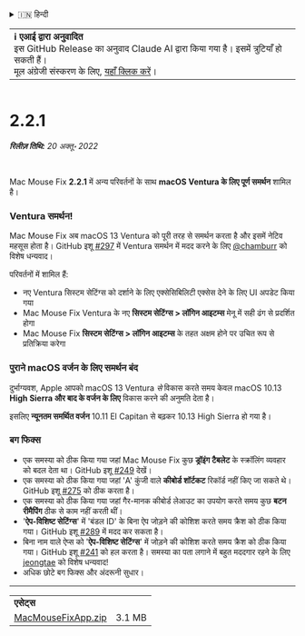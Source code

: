 <details>
<summary>🇮🇳 हिन्दी</summary>

[🇬🇧 English (GitHub Release)](https://github.com/noah-nuebling/mac-mouse-fix/releases/tag/2.2.1)\
[🇦🇩 Català](https://redirect.macmousefix.com/?target=mmf-release&tag=2.2.1&locale=ca)\
[🇩🇪 Deutsch](https://redirect.macmousefix.com/?target=mmf-release&tag=2.2.1&locale=de)\
[🇪🇸 Español](https://redirect.macmousefix.com/?target=mmf-release&tag=2.2.1&locale=es)\
[🇫🇷 Français](https://redirect.macmousefix.com/?target=mmf-release&tag=2.2.1&locale=fr)\
[🇮🇩 Indonesia](https://redirect.macmousefix.com/?target=mmf-release&tag=2.2.1&locale=id)\
[🇮🇹 Italiano](https://redirect.macmousefix.com/?target=mmf-release&tag=2.2.1&locale=it)\
[🇭🇺 Magyar](https://redirect.macmousefix.com/?target=mmf-release&tag=2.2.1&locale=hu)\
[🇳🇱 Nederlands](https://redirect.macmousefix.com/?target=mmf-release&tag=2.2.1&locale=nl)\
[🇵🇱 Polski](https://redirect.macmousefix.com/?target=mmf-release&tag=2.2.1&locale=pl)\
[🇧🇷 Português (Brasil)](https://redirect.macmousefix.com/?target=mmf-release&tag=2.2.1&locale=pt-BR)\
[🇵🇹 Português (Portugal)](https://redirect.macmousefix.com/?target=mmf-release&tag=2.2.1&locale=pt-PT)\
[🇷🇴 Română](https://redirect.macmousefix.com/?target=mmf-release&tag=2.2.1&locale=ro)\
[🇸🇪 Svenska](https://redirect.macmousefix.com/?target=mmf-release&tag=2.2.1&locale=sv)\
[🇻🇳 Tiếng Việt](https://redirect.macmousefix.com/?target=mmf-release&tag=2.2.1&locale=vi)\
[🇹🇷 Türkçe](https://redirect.macmousefix.com/?target=mmf-release&tag=2.2.1&locale=tr)\
[🇨🇿 Čeština](https://redirect.macmousefix.com/?target=mmf-release&tag=2.2.1&locale=cs)\
[🇬🇷 Ελληνικά](https://redirect.macmousefix.com/?target=mmf-release&tag=2.2.1&locale=el)\
[🇷🇺 Русский](https://redirect.macmousefix.com/?target=mmf-release&tag=2.2.1&locale=ru)\
[🇺🇦 Українська](https://redirect.macmousefix.com/?target=mmf-release&tag=2.2.1&locale=uk)\
[🇮🇱 עברית](https://redirect.macmousefix.com/?target=mmf-release&tag=2.2.1&locale=he)\
[🇸🇦 العربية](https://redirect.macmousefix.com/?target=mmf-release&tag=2.2.1&locale=ar)\
**🇮🇳 हिन्दी**\
[🇹🇭 ไทย](https://redirect.macmousefix.com/?target=mmf-release&tag=2.2.1&locale=th)\
[🇨🇳 中文 (简体)](https://redirect.macmousefix.com/?target=mmf-release&tag=2.2.1&locale=zh-Hans)\
[🇨🇳 中文 (繁體)](https://redirect.macmousefix.com/?target=mmf-release&tag=2.2.1&locale=zh-Hant)\
[🇭🇰 中文（香港)](https://redirect.macmousefix.com/?target=mmf-release&tag=2.2.1&locale=zh-HK)\
[🇯🇵 日本語](https://redirect.macmousefix.com/?target=mmf-release&tag=2.2.1&locale=ja)\
[🇰🇷 한국어](https://redirect.macmousefix.com/?target=mmf-release&tag=2.2.1&locale=ko)\
[Help translate Mac Mouse Fix to different languages!](https://github.com/noah-nuebling/mac-mouse-fix/discussions/731)
</details>
<table align=><td>
<b>ℹ️ एआई द्वारा अनुवादित</b><br>
इस GitHub Release का अनुवाद Claude AI द्वारा किया गया है। इसमें त्रुटियाँ हो सकती हैं।<br>
मूल अंग्रेजी संस्करण के लिए, <a href="https://github.com/noah-nuebling/mac-mouse-fix/releases/tag/2.2.1">यहाँ क्लिक करें</a>।
</td></table>

<table></table>

# 2.2.1
***रिलीज़ तिथि:** 20 अक्तू॰ 2022*

<br>

Mac Mouse Fix **2.2.1** में अन्य परिवर्तनों के साथ **macOS Ventura के लिए पूर्ण समर्थन** शामिल है।

### Ventura समर्थन!
Mac Mouse Fix अब macOS 13 Ventura को पूरी तरह से समर्थन करता है और इसमें नेटिव महसूस होता है।
GitHub इशू [#297](https://github.com/noah-nuebling/mac-mouse-fix/issues/297) में Ventura समर्थन में मदद करने के लिए [@chamburr](https://github.com/chamburr) को विशेष धन्यवाद।

परिवर्तनों में शामिल हैं:

- नए Ventura सिस्टम सेटिंग्स को दर्शाने के लिए एक्सेसिबिलिटी एक्सेस देने के लिए UI अपडेट किया गया
- Mac Mouse Fix Ventura के नए **सिस्टम सेटिंग्स > लॉगिन आइटम्स** मेनू में सही ढंग से प्रदर्शित होगा
- Mac Mouse Fix **सिस्टम सेटिंग्स > लॉगिन आइटम्स** के तहत अक्षम होने पर उचित रूप से प्रतिक्रिया करेगा

### पुराने macOS वर्जन के लिए समर्थन बंद

दुर्भाग्यवश, Apple आपको macOS 13 Ventura _से_ विकास करते समय केवल macOS 10.13 **High Sierra और बाद के वर्जन के लिए** विकास करने की अनुमति देता है।

इसलिए **न्यूनतम समर्थित वर्जन** 10.11 El Capitan से बढ़कर 10.13 High Sierra हो गया है।

### बग फिक्स

- एक समस्या को ठीक किया गया जहां Mac Mouse Fix कुछ **ड्रॉइंग टैबलेट** के स्क्रॉलिंग व्यवहार को बदल देता था। GitHub इशू [#249](https://github.com/noah-nuebling/mac-mouse-fix/issues/249) देखें।
- एक समस्या को ठीक किया गया जहां 'A' कुंजी वाले **कीबोर्ड शॉर्टकट** रिकॉर्ड नहीं किए जा सकते थे। GitHub इशू [#275](https://github.com/noah-nuebling/mac-mouse-fix/issues/275) को ठीक करता है।
- एक समस्या को ठीक किया गया जहां गैर-मानक कीबोर्ड लेआउट का उपयोग करते समय कुछ **बटन रीमैपिंग** ठीक से काम नहीं करती थीं।
- '**ऐप-विशिष्ट सेटिंग्स**' में 'बंडल ID' के बिना ऐप जोड़ने की कोशिश करते समय क्रैश को ठीक किया गया। GitHub इशू [#289](https://github.com/noah-nuebling/mac-mouse-fix/issues/289) में मदद कर सकता है।
- बिना नाम वाले ऐप्स को '**ऐप-विशिष्ट सेटिंग्स**' में जोड़ने की कोशिश करते समय क्रैश को ठीक किया गया। GitHub इशू [#241](https://github.com/noah-nuebling/mac-mouse-fix/issues/241) को हल करता है। समस्या का पता लगाने में बहुत मददगार रहने के लिए [jeongtae](https://github.com/jeongtae) को विशेष धन्यवाद!
- अधिक छोटे बग फिक्स और अंदरूनी सुधार।

---

<table align="start">
<tr>
    <td colspan=2>
        <b>एसेट्स</b>
    </td>
</tr>
<tr>
    <td><a href="https://github.com/noah-nuebling/mac-mouse-fix/releases/download/2.2.1/MacMouseFixApp.zip">MacMouseFixApp.zip</a></td>
    <td>3.1 MB</td>
</tr>
</table>